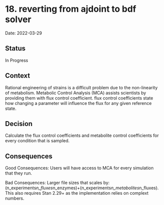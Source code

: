 # 18. reverting from ajdoint to bdf solver

Date: 2022-03-29

## Status

In Progress

## Context

Rational engineering of strains is a difficult problem due to the non-linearity
of metabolism. Metabolic Control Analysis (MCA) assists scientists by providing
them with flux control coefficient. flux control coefficients state how changing
a parameter will influence the flux for any given reference state.


## Decision
Calculate the flux control coefficients and metabolite control coefficients for
every condition that is sampled.


## Consequences

Good Consequences:
Users will have access to MCA for every simulation that they run.


Bad Consequences:
Larger file sizes that scales by:
(n_experiments*n_fluxes*n_enzymes)+(n_experiments*n_metabolites*n_fluxes).
This also requires Stan 2.29+ as the implementation relies on complext numbers.
